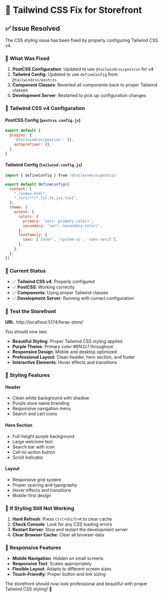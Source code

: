 # 🎨 Tailwind CSS Fix for Storefront

## ✅ **Issue Resolved**

The CSS styling issue has been fixed by properly configuring Tailwind CSS v4.

### 🔧 **What Was Fixed**

1. **PostCSS Configuration**: Updated to use `@tailwindcss/postcss` for v4
2. **Tailwind Config**: Updated to use `defineConfig` from `@tailwindcss/postcss`
3. **Component Classes**: Reverted all components back to proper Tailwind classes
4. **Development Server**: Restarted to pick up configuration changes

### 🎨 **Tailwind CSS v4 Configuration**

#### PostCSS Config (`postcss.config.js`)
```javascript
export default {
  plugins: {
    '@tailwindcss/postcss': {},
    autoprefixer: {},
  },
}
```

#### Tailwind Config (`tailwind.config.js`)
```javascript
import { defineConfig } from '@tailwindcss/postcss'

export default defineConfig({
  content: [
    "./index.html",
    "./src/**/*.{js,ts,jsx,tsx}",
  ],
  theme: {
    extend: {
      colors: {
        primary: 'var(--primary-color)',
        secondary: 'var(--secondary-color)',
      },
      fontFamily: {
        sans: ['Inter', 'system-ui', 'sans-serif'],
      },
    },
  },
})
```

### 🚀 **Current Status**

- ✅ **Tailwind CSS v4**: Properly configured
- ✅ **PostCSS**: Working correctly
- ✅ **Components**: Using proper Tailwind classes
- ✅ **Development Server**: Running with correct configuration

### 🧪 **Test the Storefront**

**URL**: http://localhost:5174/feras-store/

You should now see:
- **Beautiful Styling**: Proper Tailwind CSS styling applied
- **Purple Theme**: Primary color #6f42c1 throughout
- **Responsive Design**: Mobile and desktop optimized
- **Professional Layout**: Clean header, hero section, and footer
- **Interactive Elements**: Hover effects and transitions

### 🎨 **Styling Features**

#### Header
- Clean white background with shadow
- Purple store name branding
- Responsive navigation menu
- Search and cart icons

#### Hero Section
- Full-height purple background
- Large welcome text
- Search bar with icon
- Call-to-action button
- Scroll indicator

#### Layout
- Responsive grid system
- Proper spacing and typography
- Hover effects and transitions
- Mobile-first design

### 🔄 **If Styling Still Not Working**

1. **Hard Refresh**: Press `Ctrl+Shift+R` to clear cache
2. **Check Console**: Look for any CSS loading errors
3. **Restart Server**: Stop and restart the development server
4. **Clear Browser Cache**: Clear all browser data

### 📱 **Responsive Features**

- **Mobile Navigation**: Hidden on small screens
- **Responsive Text**: Scales appropriately
- **Flexible Layout**: Adapts to different screen sizes
- **Touch-Friendly**: Proper button and link sizing

The storefront should now look professional and beautiful with proper Tailwind CSS styling! 🎉












